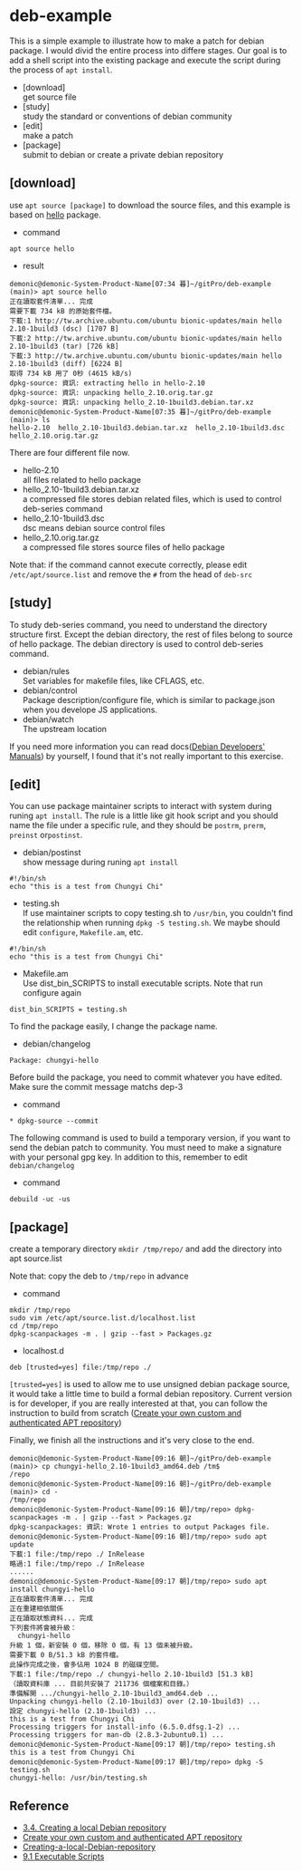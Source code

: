 # deb-example

This is a simple example to illustrate how to make a patch for debian package. I would divid the entire process into differe stages. Our goal is to add a shell script into the existing package and execute the script during the process of `apt install`.  

* [download]  
  get source file
* [study]  
  study the standard or conventions of debian community
* [edit]  
  make a patch
* [package]  
  submit to debian or create a private debian repository

## [download]

use `apt source [package]` to download the source files, and this example is based on [hello](http://www.gnu.org/software/hello/) package.

* command
```
apt source hello
```

* result
```
demonic@demonic-System-Product-Name[07:34 暮]~/gitPro/deb-example (main)> apt source hello
正在讀取套件清單... 完成
需要下載 734 kB 的原始套件檔。
下載:1 http://tw.archive.ubuntu.com/ubuntu bionic-updates/main hello 2.10-1build3 (dsc) [1707 B]
下載:2 http://tw.archive.ubuntu.com/ubuntu bionic-updates/main hello 2.10-1build3 (tar) [726 kB]
下載:3 http://tw.archive.ubuntu.com/ubuntu bionic-updates/main hello 2.10-1build3 (diff) [6224 B]
取得 734 kB 用了 0秒 (4615 kB/s)
dpkg-source: 資訊: extracting hello in hello-2.10
dpkg-source: 資訊: unpacking hello_2.10.orig.tar.gz
dpkg-source: 資訊: unpacking hello_2.10-1build3.debian.tar.xz
demonic@demonic-System-Product-Name[07:35 暮]~/gitPro/deb-example (main)> ls
hello-2.10  hello_2.10-1build3.debian.tar.xz  hello_2.10-1build3.dsc  hello_2.10.orig.tar.gz
```

There are four different file now.
* hello-2.10  
  all files related to hello package
* hello_2.10-1build3.debian.tar.xz  
  a compressed file stores debian related files, which is used to control deb-series command
* hello_2.10-1build3.dsc  
  dsc means debian source control files
* hello_2.10.orig.tar.gz  
  a compressed file stores source files of hello package

Note that: if the command cannot execute correctly, please edit `/etc/apt/source.list` and remove the `#` from the head of `deb-src`  

## [study]
To study deb-series command, you need to understand the directory structure first. Except the debian directory, the rest of files belong to source of hello package. The debian directory is used to control deb-series command.

* debian/rules  
  Set variables for makefile files, like CFLAGS, etc.
* debian/control  
  Package description/configure file, which is similar to package.json when you develope JS applications.
* debian/watch  
  The upstream location  

If you need more information you can read docs([Debian Developers' Manuals](https://www.debian.org/doc/devel-manuals#debmake-doc)) by yourself, I found that it's not really important to this exercise.

## [edit]
You can use package maintainer scripts to interact with system during runing `apt install`. The rule is a little like git hook script and you should name the file under a specific rule, and they should be `postrm`, `prerm`, `preinst` or`postinst`.

* debian/postinst  
  show message during runing `apt install`
```shell
#!/bin/sh
echo "this is a test from Chungyi Chi"
```

* testing.sh  
  If use maintainer scripts to copy testing.sh to `/usr/bin`, you couldn't find the relationship when running `dpkg -S testing.sh`. We maybe should edit `configure`, `Makefile.am`, etc.
```shell
#!/bin/sh
echo "this is a test from Chungyi Chi"
```

* Makefile.am  
  Use dist_bin_SCRIPTS to install executable scripts. Note that run configure again
```
dist_bin_SCRIPTS = testing.sh
```

To find the package easily, I change the package name.
* debian/changelog
```
Package: chungyi-hello
```

Before build the package, you need to commit whatever you have edited. Make sure the commit message matchs dep-3
* command
```
* dpkg-source --commit
```

The following command is used to build a temporary version, if you want to send the debian patch to community. You must need to make a signature with your personal gpg key. In addition to this, remember to edit `debian/changelog`
* command
```
debuild -uc -us
```

## [package]
create a temporary directory `mkdir /tmp/repo/` and add the directory into apt source.list

Note that: copy the deb to `/tmp/repo` in advance
* command
```
mkdir /tmp/repo
sudo vim /etc/apt/source.list.d/localhost.list
cd /tmp/repo
dpkg-scanpackages -m . | gzip --fast > Packages.gz
```

* localhost.d
```
deb [trusted=yes] file:/tmp/repo ./
```

`[trusted=yes]` is used to allow me to use unsigned debian package source, it would take a little time to build a formal debian repository. Current version is for developer, if you are really interested at that, you can follow the instruction to build from scratch ([Create your own custom and authenticated APT repository](https://medium.com/sqooba/create-your-own-custom-and-authenticated-apt-repository-1e4a4cf0b864))

Finally, we finish all the instructions and it's very close to the end.

```
demonic@demonic-System-Product-Name[09:16 朝]~/gitPro/deb-example (main)> cp chungyi-hello_2.10-1build3_amd64.deb /tm$
/repo
demonic@demonic-System-Product-Name[09:16 朝]~/gitPro/deb-example (main)> cd -
/tmp/repo
demonic@demonic-System-Product-Name[09:16 朝]/tmp/repo> dpkg-scanpackages -m . | gzip --fast > Packages.gz
dpkg-scanpackages: 資訊: Wrote 1 entries to output Packages file.
demonic@demonic-System-Product-Name[09:16 朝]/tmp/repo> sudo apt update
下載:1 file:/tmp/repo ./ InRelease
略過:1 file:/tmp/repo ./ InRelease
......
demonic@demonic-System-Product-Name[09:17 朝]/tmp/repo> sudo apt install chungyi-hello
正在讀取套件清單... 完成
正在重建相依關係
正在讀取狀態資料... 完成
下列套件將會被升級：
  chungyi-hello
升級 1 個，新安裝 0 個，移除 0 個，有 13 個未被升級。
需要下載 0 B/51.3 kB 的套件檔。
此操作完成之後，會多佔用 1024 B 的磁碟空間。
下載:1 file:/tmp/repo ./ chungyi-hello 2.10-1build3 [51.3 kB]
（讀取資料庫 ... 目前共安裝了 211736 個檔案和目錄。）
準備解開 .../chungyi-hello_2.10-1build3_amd64.deb ...
Unpacking chungyi-hello (2.10-1build3) over (2.10-1build3) ...
設定 chungyi-hello (2.10-1build3) ...
this is a test from Chungyi Chi
Processing triggers for install-info (6.5.0.dfsg.1-2) ...
Processing triggers for man-db (2.8.3-2ubuntu0.1) ...
demonic@demonic-System-Product-Name[09:17 朝]/tmp/repo> testing.sh
this is a test from Chungyi Chi
demonic@demonic-System-Product-Name[09:17 朝]/tmp/repo> dpkg -S testing.sh
chungyi-hello: /usr/bin/testing.sh
```

## Reference
* [3.4. Creating a local Debian repository](https://blog.heckel.io/2015/10/18/how-to-create-debian-package-and-debian-repository/#Creating-a-local-Debian-repository)
* [Create your own custom and authenticated APT repository](https://medium.com/sqooba/create-your-own-custom-and-authenticated-apt-repository-1e4a4cf0b864)
* [Creating-a-local-Debian-repository](https://blog.heckel.io/2015/10/18/how-to-create-debian-package-and-debian-repository/#Creating-a-local-Debian-repository)
* [9.1 Executable Scripts](https://www.gnu.org/software/automake/manual/automake.html#Scripts)

